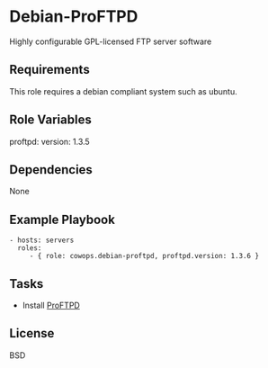 Debian-ProFTPD
===============

Highly configurable GPL-licensed FTP server software

Requirements
------------

This role requires a debian compliant system such as ubuntu.

Role Variables
--------------

proftpd:
  version: 1.3.5

Dependencies
------------

None

Example Playbook
----------------

    - hosts: servers
      roles:
         - { role: cowops.debian-proftpd, proftpd.version: 1.3.6 }

Tasks
-----

  - Install [ProFTPD](http://www.proftpd.org/)

License
-------

BSD

